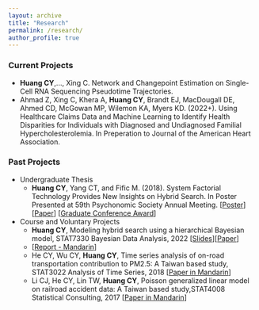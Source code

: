 ```yaml
---
layout: archive
title: "Research"
permalink: /research/
author_profile: true
---
```


### Current Projects
- **Huang CY**,..., Xing C. Network and Changepoint Estimation on Single-Cell RNA Sequencing Pseudotime Trajectories. 
- Ahmad Z, Xing C, Khera A, **Huang CY**, Brandt EJ, MacDougall DE, Ahmed CD, McGowan MP, Wilemon KA, Myers KD. (2022+). Using Healthcare Claims Data and Machine Learning to Identify Health Disparities for Individuals with Diagnosed and Undiagnosed Familial Hypercholesterolemia. In Preperation to Journal of the American Heart Association.

### Past Projects
- Undergraduate Thesis
  -  **Huang CY**, Yang CT, and Fific M. (2018). System Factorial Technology Provides New Insights on Hybrid Search. In Poster Presented at 59th Psychonomic Society Annual Meeting. [[Poster](https://www.dropbox.com/s/fydmuwti40z7far/Psychometric%20Poster_System%20Factorial%20Technology%20Provides%20New%20Insights%20on%20Hybrid%20Search.pdf?dl=0)][[Paper](https://www.dropbox.com/s/w88wryykg0k97sy/%E5%85%AC%E8%B7%AF%E9%81%8B%E8%BC%B8%E6%8E%92%E6%94%BE%E6%B0%A3%E9%AB%94%E8%88%87%E7%B3%BB%E6%87%B8%E6%B5%AE%E5%BE%AE%E7%B2%92%E4%B9%8B%E7%9B%B8%E9%97%9C%E6%80%A7.pdf?dl=0)] [[Graduate Conference Award](https://www.psychonomic.org/page/2018GraduateTravelRecipients)] 
- Course and Voluntary Projects
  - **Huang CY**, Modeling hybrid search using a hierarchical Bayesian model, STAT7330 Bayesian Data Analysis, 2022 [[Slides](https://www.dropbox.com/s/80vn2og8r4qq7qj/Final_presentation_CYH.pdf?dl=0)][[Paper](https://www.dropbox.com/s/w0hrn6ukijqu6sc/Report.pdf?dl=0)]
  - [[Report - Mandarin](http://d4sg.org/emergency-medical-optimization/)]
  - He CY, Wu CY, **Huang CY**, Time series analysis of on-road transportation contribution to PM2.5: A Taiwan based study, STAT3022 Analysis of Time Series, 2018 [[Paper in Mandarin](https://www.dropbox.com/s/w88wryykg0k97sy/%E5%85%AC%E8%B7%AF%E9%81%8B%E8%BC%B8%E6%8E%92%E6%94%BE%E6%B0%A3%E9%AB%94%E8%88%87%E7%B3%BB%E6%87%B8%E6%B5%AE%E5%BE%AE%E7%B2%92%E4%B9%8B%E7%9B%B8%E9%97%9C%E6%80%A7.pdf?dl=0)]
  - Li CJ, He CY, Lin TW, **Huang CY**, Poisson generalized linear model on railroad accident data: A Taiwan based study,STAT4008 Statistical Consulting, 2017 [[Paper in Mandarin](https://www.dropbox.com/s/motf1mdf9v8d3de/%E9%90%B5%E8%B7%AF%E5%B9%B3%E4%BA%A4%E9%81%93%E8%88%87%E8%BB%8A%E8%90%BD%E6%AC%A1%E6%95%B8%E9%97%9C%E4%BF%82.pdf?dl=0)]


<!---
You can find my Google Scholar profile here. <!-- [here](https://scholar.google.com/citations?user=LKX12zEAAAAJ&hl=en&authuser=1).

## Selected publications and preprints


## Selected software

## Selected publications and preprints
- **Chen YT**, Witten DM (2022+). Selective inference for k-means clustering. arXiv preprint. arXiv link: https://arxiv.org/abs/2203.15267.
- Marquez C<sup>&dagger;</sup>, **Chen YT**<sup>&dagger;</sup>, Atukunda M, Chamie G, Balzer LB, ..., Charlebois ED, Havlir DV, Petersen ML (2022+). The Association Between Social Network Characteristics and TB Infection Among Adults in Nine Rural Ugandan Communities. Submitted; &dagger; denotes joint first authorship.
- **Chen YT**, Jewell SW, and Witten DM (2022+). More powerful selective inference for the graph fused lasso. arXiv preprint. arXiv link: https://arxiv.org/abs/2109.10451. 
- **Chen YT**, Smith AD, Reinecke K, To A (2022). Collecting and Reporting Race and Ethnicity Data in HCI. To appear in CHI'22 Extended Abstracts.
- **Chen YT**, Jewell SW, and Witten DM (2021). Quantifying uncertainty in spikes estimated from calcium imaging data. To appear in Biostatistics. arXiv link: https://arxiv.org/abs/2103.07818.
- **Chen YT**, Brown LB, Chamie G, Kwarisiima D, Ayieko J, Kabami J, Charlebois E, Clark T, Kamya M, Havlir DV, Petersen ML, and Balzer LB (2021). Social networks and HIV care outcomes in rural Kenya and Uganda. Epidemiology,32(4):551-559.
- **Chen YT**, Gopinath R, Tadakamalla A, Ernst MD, Holmes R, Fraser G, Ammann P, Just R. Revisiting the relationship between fault detection, test adequacy criteria, and test set size. In: 2020 35th IEEE/ACM International Conference on Automated Software Engineering (ASE). 2020:237-249.
- Brown L, Balzer L, Kabami J, Kwarisiima D, Sang N, Ayieko J, **Chen Y**,
Chamie G, Charlebois E, Camlin C, Cohen C, Bukusi E, Kamya MR, Moody J,
Havlir D, Petersen M (2020). The influence of social networks on antiretroviral therapy initiation among HIV-infected antiretroviral therapy-naive youth in
rural Kenya and Uganda. J Acquir Immune Defic Syndr. 83(1):9-15.
- **Chen Y**, Zheng W, Brown LB, Chamie G, Kwarisiima D, Kabami J, Clark TD, Sang N, Ayieko J, Charlebois ED, Jain V, Balzer L, Kamya MR, Havlir D, Petersen M, the SEARCH Collaboration. Semi-supervised record linkage for construction of large-scale sociocentric Networks in resource-limited settings: an application to the SEARCH study in rural Uganda and Kenya. arXiv preprint.
arXiv link: http://arxiv.org/abs/1908.09059.
- Jakobson C, **Chen Y**, Slininger M, Valdivia E, Kim E, Tullman-Ercek D (2016). Tuning the catalytic activity of subcellular nanoreactors. J Mol Biol. 428(15):2989-2996.

## Selected software
- GFLassoInference: test for equality in means between a pair of connected components estimated from the graph fused lasso.
	- An R package hosted on Github.
	- Tutorials available [here](https://yiqunchen.github.io/GFLassoInference/).
- SpikeInference:
	- An R package (which serves as a wrapper for c++ code) hosted on Github.
	- Tutorials available [here](https://yiqunchen.github.io/SpikeInference/).
--->

